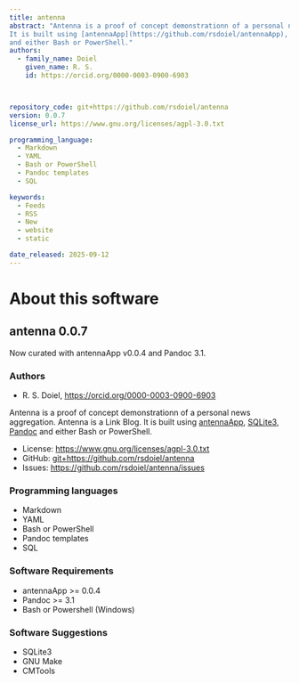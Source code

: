 ```yaml
---
title: antenna
abstract: "Antenna is a proof of concept demonstrationn of a personal news aggregation. Antenna is a Link Blog.
It is built using [antennaApp](https://github.com/rsdoiel/antennaApp), [SQLite3](https://sqlite.org), [Pandoc](https://pandoc.org)
and either Bash or PowerShell."
authors:
  - family_name: Doiel
    given_name: R. S.
    id: https://orcid.org/0000-0003-0900-6903



repository_code: git+https://github.com/rsdoiel/antenna
version: 0.0.7
license_url: https://www.gnu.org/licenses/agpl-3.0.txt

programming_language:
  - Markdown
  - YAML
  - Bash or PowerShell
  - Pandoc templates
  - SQL

keywords:
  - Feeds
  - RSS
  - New
  - website
  - static

date_released: 2025-09-12
---
```


About this software
===================

## antenna 0.0.7

Now curated with antennaApp v0.0.4 and Pandoc 3.1.

### Authors

- R. S. Doiel, <https://orcid.org/0000-0003-0900-6903>






Antenna is a proof of concept demonstrationn of a personal news aggregation. Antenna is a Link Blog.
It is built using [antennaApp](https://github.com/rsdoiel/antennaApp), [SQLite3](https://sqlite.org), [Pandoc](https://pandoc.org)
and either Bash or PowerShell.

- License: <https://www.gnu.org/licenses/agpl-3.0.txt>
- GitHub: <git+https://github.com/rsdoiel/antenna>
- Issues: <https://github.com/rsdoiel/antenna/issues>

### Programming languages

- Markdown
- YAML
- Bash or PowerShell
- Pandoc templates
- SQL




### Software Requirements

- antennaApp >= 0.0.4
- Pandoc >= 3.1
- Bash or Powershell (Windows)


### Software Suggestions

- SQLite3
- GNU Make
- CMTools


